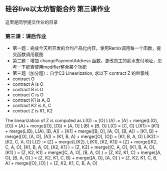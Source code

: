 ## 硅谷live以太坊智能合约 第三课作业
这里是同学提交作业的目录

### 第三课：课后作业
- 第一题：完成今天所开发的合约产品化内容，使用Remix调用每一个函数，提交函数调用截图
- 第二题：增加 changePaymentAddress 函数，更改员工的薪水支付地址，思考一下能否使用modifier整合某个功能
- 第三题（加分题）：自学C3 Linearization, 求以下 contract Z 的继承线
- contract O
- contract A is O
- contract B is O
- contract C is O
- contract K1 is A, B
- contract K2 is A, C
- contract Z is K1, K2

The linearization of Z is computed as
L(O) := [O]
L(A) := [A] + merge(L(O), [O])
     = [A] + merge([O], [O])
     = [A, O]
L(B) = [B, O]
L(C) = [C, O]
L(K1):= [K1] + merge(L(B), L(A), [B, A])
      = [K1] + merge([B, O], [A, O], [B, A])
      = [K1, B] + merge([O], [A, O], [A])
      = [K1, B, A] + merge([O], [O])
      = [K1, B, A, O] 
L(K2):= [K2, C, A, O] 
L(Z) := [Z] + merge(L(K2), L(K1), [K2, K1])
      = [Z] + merge([K2, C, A, O], [K1, B, A, O], [K2, K1] )
      = [Z, K2] + merge([C, A, O], [K1, B, A, O], [K1] )
      = [Z, K2, K1] + merge([C, A, O], [B, A, O] )
      = [Z, K2, K1, C] + merge([A, O], [B, A, O] )
      = [Z, K2, K1, C, B] + merge([A, O], [A, O] )
      = [Z, K2, K1, C, B, A] + merge([O], [O] )
      = [Z, K2, K1, C, B, A, O]
